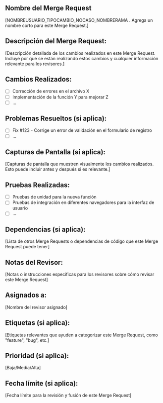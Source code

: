 ## Nombre del Merge Request 
   [NOMBREUSUARIO_TIPOCAMBIO_NOCASO_NOMBRERAMA . Agrega un nombre corto para este Merge Request.]

## Descripción del Merge Request:

[Descripción detallada de los cambios realizados en este Merge Request. Incluye por qué se están realizando estos cambios y cualquier información relevante para los revisores.]

## Cambios Realizados:

- [ ] Corrección de errores en el archivo X
- [ ] Implementación de la función Y para mejorar Z
- [ ] ...

## Problemas Resueltos (si aplica):

- [ ] Fix #123 - Corrige un error de validación en el formulario de registro
- [ ] ...

## Capturas de Pantalla (si aplica):

[Capturas de pantalla que muestren visualmente los cambios realizados. Esto puede incluir antes y después si es relevante.]

## Pruebas Realizadas:

- [ ] Pruebas de unidad para la nueva función
- [ ] Pruebas de integración en diferentes navegadores para la interfaz de usuario
- [ ] ...

## Dependencias (si aplica):

[Lista de otros Merge Requests o dependencias de código que este Merge Request puede tener]

## Notas del Revisor:

[Notas o instrucciones específicas para los revisores sobre cómo revisar este Merge Request]

## Asignados a:

[Nombre del revisor asignado]

## Etiquetas (si aplica):

[Etiquetas relevantes que ayuden a categorizar este Merge Request, como "feature", "bug", etc.]

## Prioridad (si aplica):

[Baja/Media/Alta]

## Fecha límite (si aplica):

[Fecha límite para la revisión y fusión de este Merge Request]
